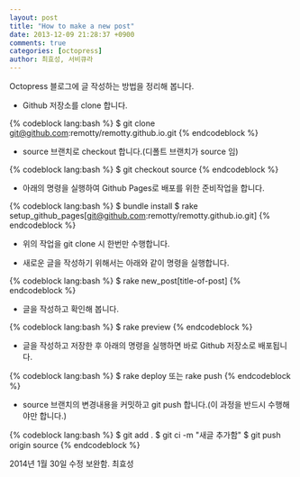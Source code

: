 ```yaml
---
layout: post
title: "How to make a new post"
date: 2013-12-09 21:28:37 +0900
comments: true
categories: [octopress]
author: 최효성, 서비큐라
---
```


Octopress 블로그에 글 작성하는 방법을 정리해 봅니다.

<!-- more -->

* Github 저장소를 clone 합니다.

{% codeblock lang:bash %}
$ git clone git@github.com:remotty/remotty.github.io.git
{% endcodeblock %}

* source 브랜치로 checkout 합니다.(디폴트 브랜치가 source 임)

{% codeblock lang:bash %}
$ git checkout source
{% endcodeblock %}

* 아래의 명령을 실행하여 Github Pages로 배포를 위한 준비작업을 합니다.

{% codeblock lang:bash %}
$ bundle install
$ rake setup_github_pages[git@github.com:remotty/remotty.github.io.git]
{% endcodeblock %}

* 위의 작업을 git clone 시 한번만 수행합니다.

* 새로운 글을 작성하기 위해서는 아래와 같이 명령을 실행합니다.

{% codeblock lang:bash %}
$ rake new_post[title-of-post]
{% endcodeblock %}

* 글을 작성하고 확인해 봅니다.

{% codeblock lang:bash %}
$ rake preview
{% endcodeblock %}

* 글을 작성하고 저장한 후 아래의 명령을 실행하면 바로 Github 저장소로 배포됩니다.

{% codeblock lang:bash %}
$ rake deploy 또는 rake push
{% endcodeblock %}

* source 브랜치의 변경내용을 커밋하고 git push 합니다.(이 과정을 반드시 수행해야만 합니다.)

{% codeblock lang:bash %}
$ git add .
$ git ci -m "새글 추가함"
$ git push origin source
{% endcodeblock %}

2014년 1월 30일 수정 보완함. 최효성
